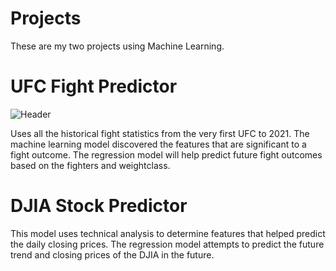 # Projects
These are my two projects using Machine Learning.

# UFC Fight Predictor
![Header](https://github.com/khtaho/Projects/blob/main/ufc%20gloves_1.jpg "Header")

Uses all the historical fight statistics from the very first UFC to 2021. The machine learning model discovered the features that are significant to a fight outcome.
The regression model will help predict future fight outcomes based on the fighters and weightclass.

# DJIA Stock Predictor
This model uses technical analysis to determine features that helped predict the daily closing prices. The regression model attempts to predict the future trend and closing prices of the DJIA in the future.

